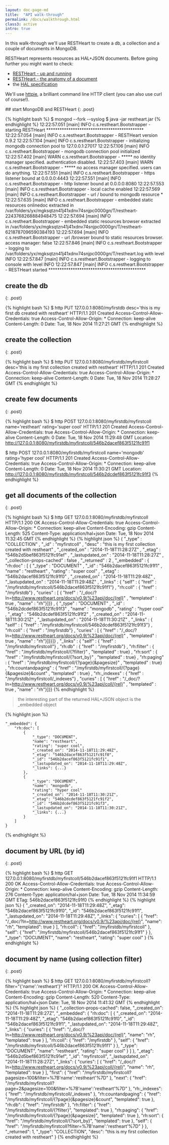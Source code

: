 ```yaml
---
layout: doc-page-md
title:  "API walk-through"
permalink: /docs/walkthrough.html
class3: active
intro: true
---
```


In this walk-through we'll use RESTHeart to create a db, a collection and a couple of documents in MongoDB.<!-- more -->

RESTHeart represents resources as HAL+JSON documents. Before going further you might want to check:

* [RESTHeart - up and running](/docs/get-up-and-running.html) 
* [RESTHeart - the anatomy of a document](/docs/the-anatomy-of-a-document.html)
* the [HAL specification](http://stateless.co/hal_specification.html)

We'll use [httpie](http://httpie.org), a brilliant command line HTTP client (you can also use curl of course!).

## start MongoDB and RESTHeart
{: .post}

{% highlight bash %}
$ mongod --fork --syslog
$ java -jar restheart.jar
{% endhighlight %}
	12:22:57.051 [main] INFO  c.s.restheart.Bootstrapper - starting RESTHeart ********************************************
	12:22:57.054 [main] INFO  c.s.restheart.Bootstrapper - RESTHeart version 0.9.2
	12:22:57.104 [main] INFO  c.s.restheart.Bootstrapper - initializing mongodb connection pool to 127.0.0.1:27017 
	12:22:57.106 [main] INFO  c.s.restheart.Bootstrapper - mongodb connection pool initialized
	12:22:57.402 [main] WARN  c.s.restheart.Bootstrapper - ***** no identity manager specified. authentication disabled.
	12:22:57.403 [main] WARN  c.s.restheart.Bootstrapper - ***** no access manager specified. users can do anything.
	12:22:57.551 [main] INFO  c.s.restheart.Bootstrapper - https listener bound at 0.0.0.0:4443
	12:22:57.551 [main] INFO  c.s.restheart.Bootstrapper - http listener bound at 0.0.0.0:8080
	12:22:57.553 [main] INFO  c.s.restheart.Bootstrapper - local cache enabled
	12:22:57.569 [main] INFO  c.s.restheart.Bootstrapper - url / bound to mongodb resource *
	12:22:57.635 [main] INFO  c.s.restheart.Bootstrapper - embedded static resources onlinedoc extracted in /var/folders/yx/mgksqtzn41j41xdnv74snjpc0000gn/T/restheart-2243768268884948475
	12:22:57.694 [main] INFO  c.s.restheart.Bootstrapper - embedded static resources browser extracted in /var/folders/yx/mgksqtzn41j41xdnv74snjpc0000gn/T/restheart-6218787096590384193
	12:22:57.694 [main] INFO  c.s.restheart.Bootstrapper - url /browser bound to static resources browser. access manager: false
	12:22:57.846 [main] INFO  c.s.restheart.Bootstrapper - logging to /var/folders/yx/mgksqtzn41j41xdnv74snjpc0000gn/T/restheart.log with level INFO
	12:22:57.847 [main] INFO  c.s.restheart.Bootstrapper - logging to console with level INFO
	12:22:57.847 [main] INFO  c.s.restheart.Bootstrapper - RESTHeart started ********************************************

## create the db
{: .post}

{% highlight bash %}
$ http PUT 127.0.0.1:8080/myfirstdb desc='this is my first db created with restheart'
HTTP/1.1 201 Created
Access-Control-Allow-Credentials: true
Access-Control-Allow-Origin: *
Connection: keep-alive
Content-Length: 0
Date: Tue, 18 Nov 2014 11:27:21 GMT
{% endhighlight %}

## create the collection
{: .post}

{% highlight bash %}
$ http PUT 127.0.0.1:8080/myfirstdb/myfirstcoll desc='this is my first collection created with restheart'
HTTP/1.1 201 Created
Access-Control-Allow-Credentials: true
Access-Control-Allow-Origin: *
Connection: keep-alive
Content-Length: 0
Date: Tue, 18 Nov 2014 11:28:27 GMT
{% endhighlight %}

## create few documents
{: .post}

{% highlight bash %}
$ http POST 127.0.0.1:8080/myfirstdb/myfirstcoll name='restheart' rating='super cool'
HTTP/1.1 201 Created
Access-Control-Allow-Credentials: true
Access-Control-Allow-Origin: *
Connection: keep-alive
Content-Length: 0
Date: Tue, 18 Nov 2014 11:29:48 GMT
Location: http://127.0.0.1:8080/myfirstdb/myfirstcoll/546b2dacef863f5121fc91f1

$ http POST 127.0.0.1:8080/myfirstdb/myfirstcoll name='mongodb' rating='hyper cool'
HTTP/1.1 201 Created
Access-Control-Allow-Credentials: true
Access-Control-Allow-Origin: *
Connection: keep-alive
Content-Length: 0
Date: Tue, 18 Nov 2014 11:30:21 GMT
Location: http://127.0.0.1:8080/myfirstdb/myfirstcoll/546b2dcdef863f5121fc91f3
{% endhighlight %}

## get all documents of the collection
{: .post}

{% highlight bash %}
$ http GET 127.0.0.1:8080/myfirstdb/myfirstcoll
HTTP/1.1 200 OK
Access-Control-Allow-Credentials: true
Access-Control-Allow-Origin: *
Connection: keep-alive
Content-Encoding: gzip
Content-Length: 525
Content-Type: application/hal+json
Date: Tue, 18 Nov 2014 11:32:45 GMT
{% endhighlight %}
{% highlight json %}
{ "_type" : "COLLECTION" , "_id" : "myfirstcoll" , "desc" : "this is my first collection created with restheart" , "_created_on" : "2014-11-18T11:28:27Z" , "_etag" : "546b2d5bef863f5121fc91ef" , "_lastupdated_on" : "2014-11-18T11:28:27Z" , "_collection-props-cached" : false , "_returned" : 2 , "_embedded" : { "rh:doc" : [ { "_type" : "DOCUMENT" , "_id" : "546b2dacef863f5121fc91f1" , "name" : "restheart" , "rating" : "super cool" , "_etag" : "546b2dacef863f5121fc91f0" , "_created_on" : "2014-11-18T11:29:48Z" , "_lastupdated_on" : "2014-11-18T11:29:48Z" , "_links" : { "self" : { "href" : "/myfirstdb/myfirstcoll/546b2dacef863f5121fc91f1"} , "rh:coll" : { "href" : "/myfirstdb"} , "curies" : [ { "href" : "/_doc/?ln=http://www.restheart.org/docs/v0.9/%23api/doc/{rel}" , "templated" : true , "name" : "rh"}]}} , { "_type" : "DOCUMENT" , "_id" : "546b2dcdef863f5121fc91f3" , "name" : "mongodb" , "rating" : "hyper cool" , "_etag" : "546b2dcdef863f5121fc91f2" , "_created_on" : "2014-11-18T11:30:21Z" , "_lastupdated_on" : "2014-11-18T11:30:21Z" , "_links" : { "self" : { "href" : "/myfirstdb/myfirstcoll/546b2dcdef863f5121fc91f3"} , "rh:coll" : { "href" : "/myfirstdb"} , "curies" : [ { "href" : "/_doc/?ln=http://www.restheart.org/docs/v0.9/%23api/doc/{rel}" , "templated" : true , "name" : "rh"}]}}]} , "_links" : { "self" : { "href" : "/myfirstdb/myfirstcoll"} , "rh:db" : { "href" : "/myfirstdb"} , "rh:filter" : { "href" : "/myfirstdb/myfirstcoll/{?filter}" , "templated" : true} , "rh:sort" : { "href" : "/myfirstdb/myfirstcoll/{?sort_by}" , "templated" : true} , "rh:paging" : { "href" : "/myfirstdb/myfirstcoll/{?page}{&pagesize}" , "templated" : true} , "rh:countandpaging" : { "href" : "/myfirstdb/myfirstcoll/{?page}{&pagesize}&count" , "templated" : true} , "rh:_indexes" : { "href" : "/myfirstdb/myfirstcoll/_indexes"} , "curies" : [ { "href" : "/_doc/?ln=http://www.restheart.org/docs/v0.9/%23api/coll/{rel}" , "templated" : true , "name" : "rh"}]}}
{% endhighlight %}

> the interesting part of the returned HAL+JSON object is the _embedded object

{% highlight json %}

	"_embedded": {
        "rh:doc": [
            {
            	"_type": "DOCUMENT", 
                "name": "restheart", 
                "rating": "super cool",
                "_created_on": "2014-11-18T11:29:48Z", 
                "_etag": "546b2dacef863f5121fc91f0", 
                "_id": "546b2dacef863f5121fc91f1", 
                "_lastupdated_on": "2014-11-18T11:29:48Z", 
                "_links": {...}  
            }, 
            {
            	"_type": "DOCUMENT", 
                "name": "mongodb", 
                "rating": "hyper cool"
                "_created_on": "2014-11-18T11:30:21Z", 
                "_etag": "546b2dcdef863f5121fc91f2", 
                "_id": "546b2dcdef863f5121fc91f3", 
                "_lastupdated_on": "2014-11-18T11:30:21Z", 
                "_links": {...}
            }
        ]
    }
{% endhighlight %}

## document by URL (by id)
{: .post}

{% highlight bash %}
$ http GET 127.0.0.1:8080/myfirstdb/myfirstcoll/546b2dacef863f5121fc91f1
HTTP/1.1 200 OK
Access-Control-Allow-Credentials: true
Access-Control-Allow-Origin: *
Connection: keep-alive
Content-Encoding: gzip
Content-Length: 276
Content-Type: application/hal+json
Date: Tue, 18 Nov 2014 11:34:59 GMT
ETag: 546b2dacef863f5121fc91f0
{% endhighlight %}
{% highlight json %}
{
    "_created_on": "2014-11-18T11:29:48Z", 
    "_etag": "546b2dacef863f5121fc91f0", 
    "_id": "546b2dacef863f5121fc91f1", 
    "_lastupdated_on": "2014-11-18T11:29:48Z", 
    "_links": {
        "curies": [
            {
                "href": "/_doc/?ln=http://www.restheart.org/docs/v0.9/%23api/doc/{rel}", 
                "name": "rh", 
                "templated": true
            }
        ], 
        "rh:coll": {
            "href": "/myfirstdb/myfirstcoll"
        }, 
        "self": {
            "href": "/myfirstdb/myfirstcoll/546b2dacef863f5121fc91f1"
        }
    }, 
    "_type": "DOCUMENT", 
    "name": "restheart", 
    "rating": "super cool"
}
{% endhighlight %}

## document by name (using collection filter)
{: .post}

{% highlight bash %}
$ http GET 127.0.0.1:8080/myfirstdb/myfirstcoll?filter="{'name':'restheart'}"
HTTP/1.1 200 OK
Access-Control-Allow-Credentials: true
Access-Control-Allow-Origin: *
Connection: keep-alive
Content-Encoding: gzip
Content-Length: 520
Content-Type: application/hal+json
Date: Tue, 18 Nov 2014 11:41:32 GMT
{% endhighlight %}
{% highlight json %}
{
    "_collection-props-cached": false, 
    "_created_on": "2014-11-18T11:28:27Z", 
    "_embedded": {
        "rh:doc": [
            {
                "_created_on": "2014-11-18T11:29:48Z", 
                "_etag": "546b2dacef863f5121fc91f0", 
                "_id": "546b2dacef863f5121fc91f1", 
                "_lastupdated_on": "2014-11-18T11:29:48Z", 
                "_links": {
                    "curies": [
                        {
                            "href": "/_doc/?ln=http://www.restheart.org/docs/v0.9/%23api/doc/{rel}", 
                            "name": "rh", 
                            "templated": true
                        }
                    ], 
                    "rh:coll": {
                        "href": "/myfirstdb"
                    }, 
                    "self": {
                        "href": "/myfirstdb/myfirstcoll/546b2dacef863f5121fc91f1"
                    }
                }, 
                "_type": "DOCUMENT", 
                "name": "restheart", 
                "rating": "super cool"
            }
        ]
    }, 
    "_etag": "546b2d5bef863f5121fc91ef", 
    "_id": "myfirstcoll", 
    "_lastupdated_on": "2014-11-18T11:28:27Z", 
    "_links": {
        "curies": [
            {
                "href": "/_doc/?ln=http://www.restheart.org/docs/v0.9/%23api/coll/{rel}", 
                "name": "rh", 
                "templated": true
            }
        ], 
        "first": {
            "href": "/myfirstdb/myfirstcoll?pagesize=100&filter=%7B'name':'restheart'%7D"
        }, 
        "next": {
            "href": "/myfirstdb/myfirstcoll?page=2&pagesize=100&filter=%7B'name':'restheart'%7D"
        }, 
        "rh:_indexes": {
            "href": "/myfirstdb/myfirstcoll/_indexes"
        }, 
        "rh:countandpaging": {
            "href": "/myfirstdb/myfirstcoll/{?page}{&pagesize}&count", 
            "templated": true
        }, 
        "rh:db": {
            "href": "/myfirstdb"
        }, 
        "rh:filter": {
            "href": "/myfirstdb/myfirstcoll/{?filter}", 
            "templated": true
        }, 
        "rh:paging": {
            "href": "/myfirstdb/myfirstcoll/{?page}{&pagesize}", 
            "templated": true
        }, 
        "rh:sort": {
            "href": "/myfirstdb/myfirstcoll/{?sort_by}", 
            "templated": true
        }, 
        "self": {
            "href": "/myfirstdb/myfirstcoll?filter=%7B'name':'restheart'%7D"
        }
    }, 
    "_returned": 1, 
    "_type": "COLLECTION", 
    "desc": "this is my first collection created with restheart"
}
{% endhighlight %}




